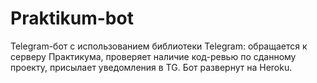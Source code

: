 # Praktikum-bot
Telegram-бот с использованием библиотеки Telegram: обращается к серверу Практикума, проверяет наличие код-ревью по сданному проекту, присылает уведомления в TG.
Бот развернут на Heroku.
